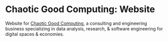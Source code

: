# Chaotic Good Computing: Website

Website for [Chaotic Good Computing](https://chaoticgood.computer), a consulting and engineering business specializing in data analysis, research, & software engineering for digital spaces & economies.
